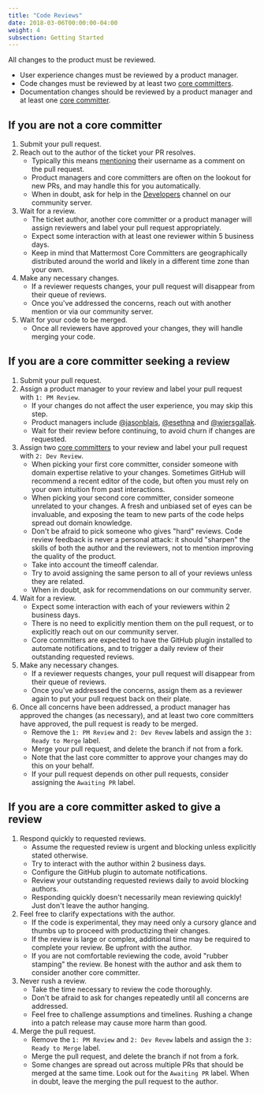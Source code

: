 ```yaml
---
title: "Code Reviews"
date: 2018-03-06T00:00:00-04:00
weight: 4
subsection: Getting Started
---
```


All changes to the product must be reviewed.

* User experience changes must be reviewed by a product manager.
* Code changes must be reviewed by at least two [core committers](/contribute/getting-started/core-committers/).
* Documentation changes should be reviewed by a product manager and at least one [core committer](/contribute/getting-started/core-committers/).

If you are not a core committer
-------------------------------

1. Submit your pull request.
2. Reach out to the author of the ticket your PR resolves.
    * Typically this means [mentioning](https://help.github.com/en/articles/basic-writing-and-formatting-syntax#mentioning-people-and-teams) their username as a comment on the pull request.
    * Product managers and core committers are often on the lookout for new PRs, and may handle this for you automatically.
    * When in doubt, ask for help in the [Developers](https://community.mattermost.com/core/channels/developers) channel on our community server.
3. Wait for a review.
    * The ticket author, another core committer or a product manager will assign reviewers and label your pull request appropriately.
    * Expect some interaction with at least one reviewer within 5 business days.
    * Keep in mind that Mattermost Core Committers are geographically distributed around the world and likely in a different time zone than your own.
4. Make any necessary changes.
    * If a reviewer requests changes, your pull request will disappear from their queue of reviews.
    * Once you've addressed the concerns, reach out with another mention or via our community server.
5. Wait for your code to be merged.
    * Once all reviewers have approved your changes, they will handle merging your code.

If you are a core committer seeking a review
--------------------------------------------

1. Submit your pull request.
2. Assign a product manager to your review and label your pull request with `1: PM Review`.
    * If your changes do not affect the user experience, you may skip this step.
    * Product managers include [@jasonblais](https://github.com/jasonblais), [@esethna](https://github.com/esethna) and [@wiersgallak](https://github.com/wiersgallak).
    * Wait for their review before continuing, to avoid churn if changes are requested.
3. Assign two [core committers](/contribute/getting-started/core-committers/) to your review and label your pull request with `2: Dev Review`.
    * When picking your first core committer, consider someone with domain expertise relative to your changes. Sometimes GitHub will recommend a recent editor of the code, but often you must rely on your own intuition from past interactions.
    * When picking your second core committer, consider someone unrelated to your changes. A fresh and unbiased set of eyes can be invaluable, and exposing the team to new parts of the code helps spread out domain knowledge.
    * Don't be afraid to pick someone who gives "hard" reviews. Code review feedback is never a personal attack: it should "sharpen" the skills of both the author and the reviewers, not to mention improving the quality of the product.
    * Take into account the timeoff calendar.
    * Try to avoid assigning the same person to all of your reviews unless they are related.
    * When in doubt, ask for recommendations on our community server.
4. Wait for a review.
    * Expect some interaction with each of your reviewers within 2 business days.
    * There is no need to explicitly mention them on the pull request, or to explicitly reach out on our community server.
    * Core committers are expected to have the GitHub plugin installed to automate notifications, and to trigger a daily review of their outstanding requested reviews.
5. Make any necessary changes.
    * If a reviewer requests changes, your pull request will disappear from their queue of reviews.
    * Once you've addressed the concerns, assign them as a reviewer again to put your pull request back on their plate.
6. Once all concerns have been addressed, a product manager has approved the changes (as necessary), and at least two core committers have approved, the pull request is ready to be merged.
    * Remove the `1: PM Review` and `2: Dev Revew` labels and assign the `3: Ready to Merge` label.
    * Merge your pull request, and delete the branch if not from a fork.
    * Note that the last core committer to approve your changes may do this on your behalf.
    * If your pull request depends on other pull requests, consider assigning the `Awaiting PR` label.

If you are a core committer asked to give a review
--------------------------------------------------

1. Respond quickly to requested reviews.
    * Assume the requested review is urgent and blocking unless explicitly stated otherwise.
    * Try to interact with the author within 2 business days.
    * Configure the GitHub plugin to automate notifications.
    * Review your outstanding requested reviews daily to avoid blocking authors.
    * Responding quickly doesn't necessarily mean reviewing quickly! Just don't leave the author hanging.
2. Feel free to clarify expectations with the author.
    * If the code is experimental, they may need only a cursory glance and thumbs up to proceed with productizing their changes.
    * If the review is large or complex, additional time may be required to complete your review. Be upfront with the author.
    * If you are not comfortable reviewing the code, avoid "rubber stamping" the review. Be honest with the author and ask them to consider another core committer.
3. Never rush a review.
    * Take the time necessary to review the code thoroughly.
    * Don't be afraid to ask for changes repeatedly until all concerns are addressed.
    * Feel free to challenge assumptions and timelines. Rushing a change into a patch release may cause more harm than good.
4. Merge the pull request.
    * Remove the `1: PM Review` and `2: Dev Revew` labels and assign the `3: Ready to Merge` label.
    * Merge the pull request, and delete the branch if not from a fork.
    * Some changes are spread out across multiple PRs that should be merged at the same time. Look out for the `Awaiting PR` label. When in doubt, leave the merging the pull request to the author.
